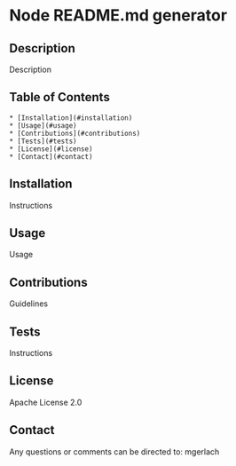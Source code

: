 
  # Node README.md generator

  ## Description

  Description

  ## Table of Contents
    * [Installation](#installation)
    * [Usage](#usage)
    * [Contributions](#contributions)
    * [Tests](#tests)
    * [License](#license)
    * [Contact](#contact)

  ## Installation

  Instructions

  ## Usage

  Usage

  ## Contributions

  Guidelines

  ## Tests

  Instructions

  ## License

  Apache License 2.0

  ## Contact

  Any questions or comments can be directed to: mgerlach

